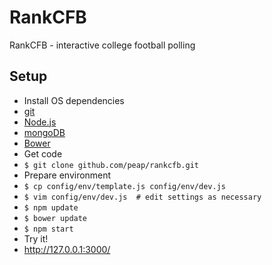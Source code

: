 RankCFB
=======

RankCFB - interactive college football polling

Setup
-----

* Install OS dependencies
 * [git](http://www.git-scm.com/)
 * [Node.js](http://nodejs.org/)
 * [mongoDB](http://www.mongodb.org/)
 * [Bower](http://bower.io/)
* Get code
 * `$ git clone github.com/peap/rankcfb.git`
* Prepare environment
 * `$ cp config/env/template.js config/env/dev.js`
 * `$ vim config/env/dev.js  # edit settings as necessary`
 * `$ npm update`
 * `$ bower update`
 * `$ npm start`
* Try it!
 * http://127.0.0.1:3000/
